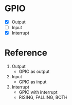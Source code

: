 # GPIO

- [x] Output
- [ ] Input
- [x] Interrupt

# Reference

1. Output
	* GPIO as output
2. Input
	* GPIO as input
3. Interrupt
	* GPIO with interrupt
	* RISING, FALLING, BOTH
